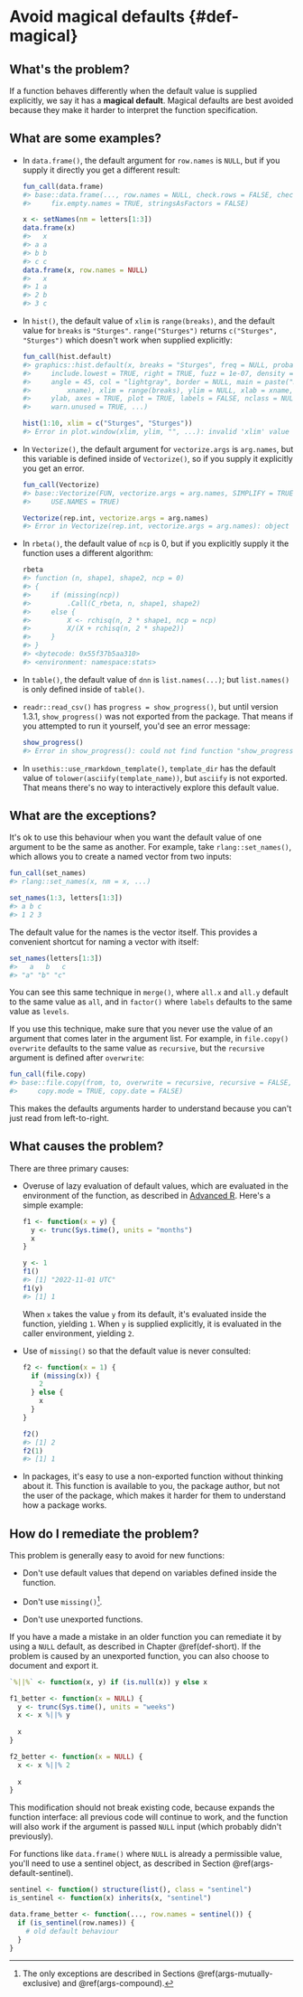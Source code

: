 # Avoid magical defaults {#def-magical}





## What's the problem?

If a function behaves differently when the default value is supplied explicitly, we say it has a __magical default__. Magical defaults are best avoided because they make it harder to interpret the function specification.

## What are some examples?

*   In `data.frame()`, the default argument for `row.names` is `NULL`, but
    if you supply it directly you get a different result:

    
    ```r
    fun_call(data.frame)
    #> base::data.frame(..., row.names = NULL, check.rows = FALSE, check.names = TRUE, 
    #>     fix.empty.names = TRUE, stringsAsFactors = FALSE)
    
    x <- setNames(nm = letters[1:3])
    data.frame(x)
    #>   x
    #> a a
    #> b b
    #> c c
    data.frame(x, row.names = NULL)
    #>   x
    #> 1 a
    #> 2 b
    #> 3 c
    ```
    
*   In `hist()`, the default value of `xlim` is `range(breaks)`, and the
    default value for `breaks` is `"Sturges"`. `range("Sturges")` returns 
    `c("Sturges", "Sturges")` which doesn't work when supplied explicitly:
    
    
    ```r
    fun_call(hist.default)
    #> graphics::hist.default(x, breaks = "Sturges", freq = NULL, probability = !freq, 
    #>     include.lowest = TRUE, right = TRUE, fuzz = 1e-07, density = NULL, 
    #>     angle = 45, col = "lightgray", border = NULL, main = paste("Histogram of", 
    #>         xname), xlim = range(breaks), ylim = NULL, xlab = xname, 
    #>     ylab, axes = TRUE, plot = TRUE, labels = FALSE, nclass = NULL, 
    #>     warn.unused = TRUE, ...)
    
    hist(1:10, xlim = c("Sturges", "Sturges"))
    #> Error in plot.window(xlim, ylim, "", ...): invalid 'xlim' value
    ```

*   In `Vectorize()`, the default argument for `vectorize.args` is `arg.names`, 
    but this variable is defined inside of `Vectorize()`, so if you supply it
    explicitly you get an error.

    
    ```r
    fun_call(Vectorize)
    #> base::Vectorize(FUN, vectorize.args = arg.names, SIMPLIFY = TRUE, 
    #>     USE.NAMES = TRUE)
    
    Vectorize(rep.int, vectorize.args = arg.names)
    #> Error in Vectorize(rep.int, vectorize.args = arg.names): object 'arg.names' not found
    ```

*   In `rbeta()`, the default value of `ncp` is 0, but if you explicitly supply
    it the function uses a different algorithm:
    
    
    ```r
    rbeta
    #> function (n, shape1, shape2, ncp = 0) 
    #> {
    #>     if (missing(ncp)) 
    #>         .Call(C_rbeta, n, shape1, shape2)
    #>     else {
    #>         X <- rchisq(n, 2 * shape1, ncp = ncp)
    #>         X/(X + rchisq(n, 2 * shape2))
    #>     }
    #> }
    #> <bytecode: 0x55f37b5aa310>
    #> <environment: namespace:stats>
    ```
    
*   In `table()`, the default value of `dnn` is `list.names(...)`; but 
    `list.names()` is only defined inside of `table()`. 
    
*   `readr::read_csv()` has `progress = show_progress()`, but until version
    1.3.1, `show_progress()` was not exported from the package. That means if you 
    attempted to run it yourself, you'd see an error message:
   
    
    ```r
    show_progress()
    #> Error in show_progress(): could not find function "show_progress"
    ```

*   In `usethis::use_rmarkdown_template()`, `template_dir` has the default value
    of `tolower(asciify(template_name))`, but `asciify` is not exported. That
    means there's no way to interactively explore this default value.

## What are the exceptions?

It's ok to use this behaviour when you want the default value of one argument to be the same as another. For example, take `rlang::set_names()`, which allows you to create a named vector from two inputs:


```r
fun_call(set_names)
#> rlang::set_names(x, nm = x, ...)

set_names(1:3, letters[1:3])
#> a b c 
#> 1 2 3
```

The default value for the names is the vector itself. This provides a convenient shortcut for naming a vector with itself:


```r
set_names(letters[1:3])
#>   a   b   c 
#> "a" "b" "c"
```

You can see this same technique in `merge()`, where `all.x` and `all.y` default to the same value as `all`, and in `factor()` where `labels` defaults to the same value as `levels`.

If you use this technique, make sure that you never use the value of an argument that comes later in the argument list. For example, in `file.copy()` `overwrite` defaults to the same value as `recursive`, but the `recursive` argument is defined after `overwrite`:


```r
fun_call(file.copy)
#> base::file.copy(from, to, overwrite = recursive, recursive = FALSE, 
#>     copy.mode = TRUE, copy.date = FALSE)
```

This makes the defaults arguments harder to understand because you can't just read from left-to-right.

## What causes the problem?

There are three primary causes:

*   Overuse of lazy evaluation of default values, which are evaluated in the
    environment of the function, as described in 
    [Advanced R](https://adv-r.hadley.nz/functions.html#default-arguments). 
    Here's a simple example:
    
    
    ```r
    f1 <- function(x = y) {
      y <- trunc(Sys.time(), units = "months")
      x
    }
    
    y <- 1
    f1()
    #> [1] "2022-11-01 UTC"
    f1(y)
    #> [1] 1
    ```
    
    When `x` takes the value `y` from its default, it's evaluated inside the 
    function, yielding `1`. When `y` is supplied explicitly, it is evaluated 
    in the caller environment, yielding `2`.

*   Use of `missing()` so that the default value is never consulted:

    
    ```r
    f2 <- function(x = 1) {
      if (missing(x)) {
        2
      } else {
        x
      }
    }
    
    f2()
    #> [1] 2
    f2(1)
    #> [1] 1
    ```

*   In packages, it's easy to use a non-exported function without thinking 
    about it. This function is available to you, the package author, but not 
    the user of the package, which makes it harder for them to understand
    how a package works.

## How do I remediate the problem?

This problem is generally easy to avoid for new functions:

* Don't use default values that depend on variables defined inside the function.

* Don't use `missing()`[^missing-exceptions].
  
* Don't use unexported functions.

[^missing-exceptions]: The only exceptions are described in Sections \@ref(args-mutually-exclusive) and \@ref(args-compound).

If you have a made a mistake in an older function you can remediate it by using a `NULL` default, as described in Chapter \@ref(def-short). If the problem is caused by an unexported function, you can also choose to document and export it.


```r
`%||%` <- function(x, y) if (is.null(x)) y else x

f1_better <- function(x = NULL) {
  y <- trunc(Sys.time(), units = "weeks")
  x <- x %||% y
  
  x
}

f2_better <- function(x = NULL) {
  x <- x %||% 2
  
  x
}
```

This modification should not break existing code, because expands the function interface: all previous code will continue to work, and the function will also work if the argument is passed `NULL` input (which probably didn't previously).

For functions like `data.frame()` where `NULL` is already a permissible value, you'll need to use a sentinel object, as described in Section \@ref(args-default-sentinel).


```r
sentinel <- function() structure(list(), class = "sentinel")
is_sentinel <- function(x) inherits(x, "sentinel")

data.frame_better <- function(..., row.names = sentinel()) {
  if (is_sentinel(row.names)) {
    # old default behaviour
  }
}
```
